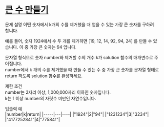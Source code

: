 # [큰 수 만들기](https://programmers.co.kr/learn/courses/30/lessons/42883)

문제 설명
어떤 숫자에서 k개의 수를 제거했을 때 얻을 수 있는 가장 큰 숫자를 구하려 합니다.  

예를 들어, 숫자 1924에서 수 두 개를 제거하면 [19, 12, 14, 92, 94, 24] 를 만들 수 있습니다. 이 중 가장 큰 숫자는 94 입니다.  

문자열 형식으로 숫자 number와 제거할 수의 개수 k가 solution 함수의 매개변수로 주어집니다.  
number에서 k 개의 수를 제거했을 때 만들 수 있는 수 중 가장 큰 숫자를 문자열 형태로 return 하도록 solution 함수를 완성하세요.  

제한 조건  
number는 2자리 이상, 1,000,000자리 이하인 숫자입니다.  
k는 1 이상 number의 자릿수 미만인 자연수입니다.  

입출력 예  
|number|k|return|
|-----|---|----|
|"1924"|2|"94"|
|"1231234"|3|"3234"|
|"4177252841"|4|"775841"|